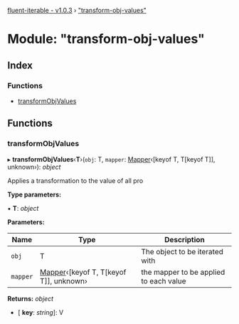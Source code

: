 [fluent-iterable - v1.0.3](../README.md) › ["transform-obj-values"](_transform_obj_values_.md)

# Module: "transform-obj-values"

## Index

### Functions

* [transformObjValues](_transform_obj_values_.md#transformobjvalues)

## Functions

###  transformObjValues

▸ **transformObjValues**‹**T**›(`obj`: T, `mapper`: [Mapper](../interfaces/_types_.mapper.md)‹[keyof T, T[keyof T]], unknown›): *object*

Applies a transformation to the value of all pro

**Type parameters:**

▪ **T**: *object*

**Parameters:**

Name | Type | Description |
------ | ------ | ------ |
`obj` | T | The object to be iterated with |
`mapper` | [Mapper](../interfaces/_types_.mapper.md)‹[keyof T, T[keyof T]], unknown› | the mapper to be applied to each value  |

**Returns:** *object*

* \[ **key**: *string*\]: V
